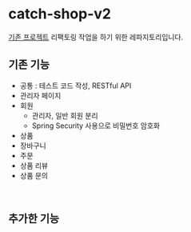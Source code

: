 # catch-shop-v2

[기존 프로젝트](https://github.com/yeonjiyeon/catch-shop) 리팩토링 작업을 하기 위한 레파지토리입니다.
## 기존 기능
- 공통 : 테스트 코드 작성, RESTful API
- 관리자 페이지 
- 회원
  - 관리자, 일반 회원 분리
  - Spring Security 사용으로 비밀번호 암호화
- 상품
- 장바구니
- 주문
- 상품 리뷰
- 상품 문의
</br>



## 추가한 기능
